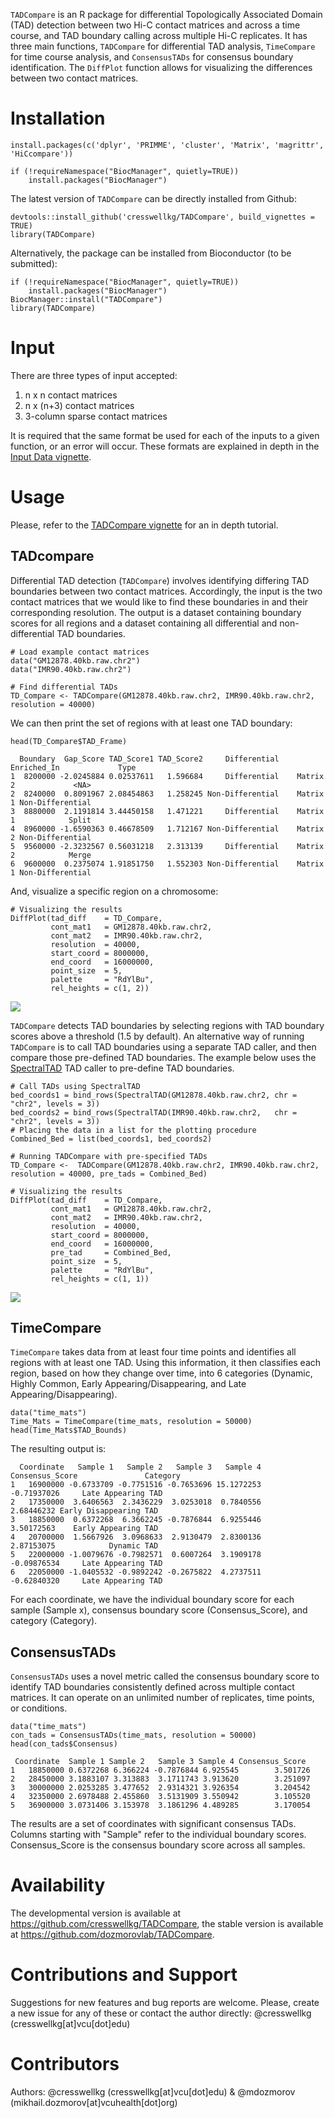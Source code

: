 `TADCompare` is an R package for differential Topologically Associated Domain (TAD) detection between two Hi-C contact matrices and across a time course, and TAD boundary calling across multiple Hi-C replicates. It has three main functions, `TADCompare` for differential TAD analysis, `TimeCompare` for time course analysis, and `ConsensusTADs` for consensus boundary identification. The `DiffPlot` function allows for visualizing the differences between two contact matrices.

# Installation

```
install.packages(c('dplyr', 'PRIMME', 'cluster', 'Matrix', 'magrittr', 'HiCcompare'))

if (!requireNamespace("BiocManager", quietly=TRUE))
    install.packages("BiocManager")
```

The latest version of `TADCompare` can be directly installed from Github:

```
devtools::install_github('cresswellkg/TADCompare', build_vignettes = TRUE)
library(TADCompare)
```

Alternatively, the package can be installed from Bioconductor (to be submitted):

```
if (!requireNamespace("BiocManager", quietly=TRUE))
    install.packages("BiocManager")
BiocManager::install("TADCompare")
library(TADCompare)
```

# Input

There are three types of input accepted:

1. n x n contact matrices
2. n x (n+3) contact matrices
3. 3-column sparse contact matrices

It is required that the same format be used for each of the inputs to a given function, or an error will occur. These formats are explained in depth in the [Input Data vignette](vignettes/Input_Data.Rmd).

# Usage

Please, refer to the [TADCompare vignette](vignettes/TADCompare.Rmd) for an in depth tutorial.

## TADcompare

Differential TAD detection (`TADCompare`) involves identifying differing TAD boundaries between two contact matrices. Accordingly, the input is the two contact matrices that we would like to find these boundaries in and their corresponding resolution. The output is a dataset containing boundary scores for all regions and a dataset containing all differential and non-differential TAD boundaries. 

```
# Load example contact matrices
data("GM12878.40kb.raw.chr2")
data("IMR90.40kb.raw.chr2")

# Find differential TADs
TD_Compare <- TADCompare(GM12878.40kb.raw.chr2, IMR90.40kb.raw.chr2, resolution = 40000)
```

We can then print the set of regions with at least one TAD boundary:

```
head(TD_Compare$TAD_Frame)

  Boundary  Gap_Score TAD_Score1 TAD_Score2     Differential Enriched_In             Type
1  8200000 -2.0245884 0.02537611   1.596684     Differential    Matrix 2             <NA>
2  8240000  0.8091967 2.08454863   1.258245 Non-Differential    Matrix 1 Non-Differential
3  8880000  2.1191814 3.44450158   1.471221     Differential    Matrix 1            Split
4  8960000 -1.6590363 0.46678509   1.712167 Non-Differential    Matrix 2 Non-Differential
5  9560000 -2.3232567 0.56031218   2.313139     Differential    Matrix 2            Merge
6  9600000  0.2375074 1.91851750   1.552303 Non-Differential    Matrix 1 Non-Differential
```

And, visualize a specific region on a chromosome:

```
# Visualizing the results
DiffPlot(tad_diff    = TD_Compare, 
         cont_mat1   = GM12878.40kb.raw.chr2,
         cont_mat2   = IMR90.40kb.raw.chr2,
         resolution  = 40000,
         start_coord = 8000000,
         end_coord   = 16000000,
         point_size  = 5,
         palette     = "RdYlBu",
         rel_heights = c(1, 2))
```

![](/vignettes/plot_original.png)

`TADCompare` detects TAD boundaries by selecting regions with TAD boundary scores above a threshold (1.5 by default). An alternative way of running `TADCompare` is to call TAD boundaries using a separate TAD caller, and then compare those pre-defined TAD boundaries. The example below uses the [SpectralTAD](https://bioconductor.org/packages/devel/bioc/html/SpectralTAD.html) TAD caller to pre-define TAD boundaries.

```
# Call TADs using SpectralTAD
bed_coords1 = bind_rows(SpectralTAD(GM12878.40kb.raw.chr2, chr = "chr2", levels = 3))
bed_coords2 = bind_rows(SpectralTAD(IMR90.40kb.raw.chr2,   chr = "chr2", levels = 3))
# Placing the data in a list for the plotting procedure
Combined_Bed = list(bed_coords1, bed_coords2)

# Running TADCompare with pre-specified TADs
TD_Compare <-  TADCompare(GM12878.40kb.raw.chr2, IMR90.40kb.raw.chr2, resolution = 40000, pre_tads = Combined_Bed)

# Visualizing the results
DiffPlot(tad_diff    = TD_Compare, 
         cont_mat1   = GM12878.40kb.raw.chr2,
         cont_mat2   = IMR90.40kb.raw.chr2,
         resolution  = 40000,
         start_coord = 8000000,
         end_coord   = 16000000,
         pre_tad     = Combined_Bed,
         point_size  = 5,
         palette     = "RdYlBu",
         rel_heights = c(1, 1))
```

![](/vignettes/plot_predefined.png)

## TimeCompare

`TimeCompare` takes data from at least four time points and identifies all regions with at least one TAD. Using this information, it then classifies each region, based on how they change over time, into 6 categories (Dynamic, Highly Common, Early Appearing/Disappearing, and Late Appearing/Disappearing).

```
data("time_mats")
Time_Mats = TimeCompare(time_mats, resolution = 50000)
head(Time_Mats$TAD_Bounds)
```
The resulting output is:

```
  Coordinate   Sample 1   Sample 2   Sample 3   Sample 4 Consensus_Score               Category
1   16900000 -0.6733709 -0.7751516 -0.7653696 15.1272253     -0.71937026     Late Appearing TAD
2   17350000  3.6406563  2.3436229  3.0253018  0.7840556      2.68446232 Early Disappearing TAD
3   18850000  0.6372268  6.3662245 -0.7876844  6.9255446      3.50172563    Early Appearing TAD
4   20700000  1.5667926  3.0968633  2.9130479  2.8300136      2.87153075            Dynamic TAD
5   22000000 -1.0079676 -0.7982571  0.6007264  3.1909178     -0.09876534     Late Appearing TAD
6   22050000 -1.0405532 -0.9892242 -0.2675822  4.2737511     -0.62840320     Late Appearing TAD
```

For each coordinate, we have the individual boundary score for each sample (Sample x), consensus boundary score (Consensus_Score), and category (Category).

## ConsensusTADs

`ConsensusTADs` uses a novel metric called the consensus boundary score to identify TAD boundaries consistently defined across multiple contact matrices. It can operate on an unlimited number of replicates, time points, or conditions.

```
data("time_mats")
con_tads = ConsensusTADs(time_mats, resolution = 50000)
head(con_tads$Consensus)
```

```
 Coordinate  Sample 1 Sample 2   Sample 3 Sample 4 Consensus_Score
1   18850000 0.6372268 6.366224 -0.7876844 6.925545        3.501726
2   28450000 3.1883107 3.313883  3.1711743 3.913620        3.251097
3   30000000 2.0253285 3.477652  2.9314321 3.926354        3.204542
4   32350000 2.6978488 2.455860  3.5131909 3.550942        3.105520
5   36900000 3.0731406 3.153978  3.1861296 4.489285        3.170054
```

The results are a set of coordinates with significant consensus TADs. Columns starting with "Sample" refer to the individual boundary scores. Consensus_Score is the consensus boundary score across all samples.

# Availability 

The developmental version is available at https://github.com/cresswellkg/TADCompare, the stable version is available at https://github.com/dozmorovlab/TADCompare.

# Contributions and Support

Suggestions for new features and bug reports are welcome. Please, create a new issue for any of these or contact the author directly: @cresswellkg (cresswellkg[at]vcu[dot]edu)

# Contributors

Authors: @cresswellkg (cresswellkg[at]vcu[dot]edu) & @mdozmorov (mikhail.dozmorov[at]vcuhealth[dot]org)



